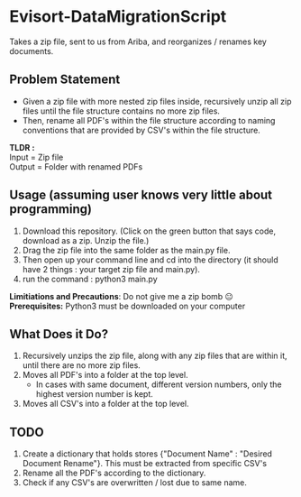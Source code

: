 # Evisort-DataMigrationScript
Takes a zip file, sent to us from Ariba, and reorganizes / renames key documents.

## Problem Statement
* Given a zip file with more nested zip files inside, recursively unzip all zip files until the file structure contains no more zip files.  
* Then, rename all PDF's within the file structure according to naming conventions that are provided by CSV's within the file structure. 

**TLDR :**  
Input = Zip file  
Output = Folder with renamed PDFs

## Usage (assuming user knows very little about programming)
1. Download this repository. (Click on the green button that says code, download as a zip. Unzip the file.)
2. Drag the zip file into the same folder as the main.py file.  
3. Then open up your command line and cd into the directory (it should have 2 things : your target zip file and main.py).  
4. run the command : python3 main.py  

**Limitiations and Precautions**: Do not give me a zip bomb 😐  
 **Prerequisites:** Python3 must be downloaded on your computer

## What Does it Do?
1. Recursively unzips the zip file, along with any zip files that are within it, until there are no more zip files.  
2. Moves all PDF's into a folder at the top level.  
    - In cases with same document, different version numbers, only the highest version number is kept. 
3. Moves all CSV's into a folder at the top level.  

## TODO
1. Create a dictionary that holds stores {"Document Name" : "Desired Document Rename"}. This must be extracted from specific CSV's
2. Rename all the PDF's according to the dictionary. 
3. Check if any CSV's are overwritten / lost due to same name. 

